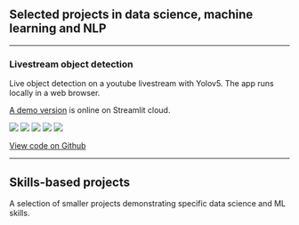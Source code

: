 ## Selected projects in data science, machine learning and NLP

---

### Livestream object detection
Live object detection on a youtube livestream with Yolov5. The app runs locally in a web browser.

[A demo version](https://francode77-livestream-object-detection-youtube-od-24bdil.streamlit.app/) is online on Streamlit cloud.

[![](https://img.shields.io/badge/Python-white?logo=Python)](#) [![](https://img.shields.io/badge/Jupyter-white?logo=Jupyter)](#) [![](https://img.shields.io/badge/PyTorch-white?logo=pytorch)](#) [![](https://img.shields.io/badge/Amazon-white?logo=Amazon)](#) [![](https://img.shields.io/badge/HuggingFace_Transformers-white?logo=huggingface)](#)

[View code on Github](https://github.com/Francode77/livestream-object-detection)

---
 
 
## Skills-based projects
A selection of smaller projects demonstrating specific data science and ML skills.

 
<!-- ## 👋 Welcome to my portfolio

Hello! My name is Frank, and I set up this page to showcase some of the data science projects I've been working on.

At age 7, while working as a kid, I got my first computer, a Schneider CPC 6128. Actually my sister got it for school, but I more or less confiscated it to write a flight simulater and a synthesizer in BASIC 1.0, aside from playing the occasional Pong. I've still got it, though it's been a while since I used it's 128 kb memory and 3" floppy disks.

A game room with the newest ARCADE games, such as the original Pac-Man, Asteroids, Galaxian, Grand Prix, the first formule 1 game and tons more (Gun Smoke and 1942 to name a few)
 
After being a web developer for 20 years a new path needed to be taken. I became a data scientist student through a hands-on experience program for 7 months. With just 2 weeks vacation we worked on business cases and trained our knowledge in NLP, computer vision, classification and regression models. 

If you have any questions, feel free to drop me an [email](mailto: gmail.com) or send me a message on [LinkedIn](https://www.linkedin.com/ ). 

Thanks for reading,

Frank

---
 -->
 
<!--  ### Livestream object detection
Live object detection on a youtube livestream with Yolov5. The app runs locally in a web browser.

[A demo version](https://francode77-livestream-object-detection-youtube-od-24bdil.streamlit.app/) is online on Streamlit cloud.

[![](https://img.shields.io/badge/Python-white?logo=Python)](#) [![](https://img.shields.io/badge/Jupyter-white?logo=Jupyter)](#) [![](https://img.shields.io/badge/PyTorch-white?logo=pytorch)](#) [![](https://img.shields.io/badge/Amazon-white?logo=Amazon)](#) [![](https://img.shields.io/badge/HuggingFace_Transformers-white?logo=huggingface)](#)

[View code on Github](https://github.com/Francode77/livestream-object-detection)

---
 -->
